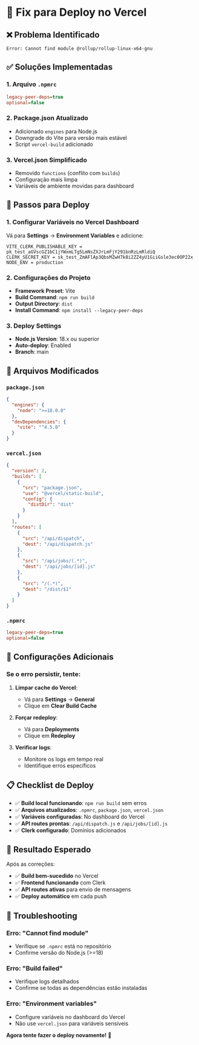 # 🔧 Fix para Deploy no Vercel

## ❌ Problema Identificado
```
Error: Cannot find module @rollup/rollup-linux-x64-gnu
```

## ✅ Soluções Implementadas

### 1. **Arquivo `.npmrc`**
```ini
legacy-peer-deps=true
optional=false
```

### 2. **Package.json Atualizado**
- Adicionado `engines` para Node.js
- Downgrade do Vite para versão mais estável
- Script `vercel-build` adicionado

### 3. **Vercel.json Simplificado**
- Removido `functions` (conflito com `builds`)
- Configuração mais limpa
- Variáveis de ambiente movidas para dashboard

## 🚀 Passos para Deploy

### **1. Configurar Variáveis no Vercel Dashboard**
Vá para **Settings** → **Environment Variables** e adicione:

```
VITE_CLERK_PUBLISHABLE_KEY = pk_test_aGVscGZ1bC1jYWxmLTg5LmNsZXJrLmFjY291bnRzLmRldiQ
CLERK_SECRET_KEY = sk_test_ZmAFlAp3QbsMZwH7k8i2ZZ4yU1GiiGsle3ec0OP22x
NODE_ENV = production
```

### **2. Configurações do Projeto**
- **Framework Preset**: Vite
- **Build Command**: `npm run build`
- **Output Directory**: `dist`
- **Install Command**: `npm install --legacy-peer-deps`

### **3. Deploy Settings**
- **Node.js Version**: 18.x ou superior
- **Auto-deploy**: Enabled
- **Branch**: main

## 📁 Arquivos Modificados

### `package.json`
```json
{
  "engines": {
    "node": ">=18.0.0"
  },
  "devDependencies": {
    "vite": "^4.5.0"
  }
}
```

### `vercel.json`
```json
{
  "version": 2,
  "builds": [
    {
      "src": "package.json",
      "use": "@vercel/static-build",
      "config": {
        "distDir": "dist"
      }
    }
  ],
  "routes": [
    {
      "src": "/api/dispatch",
      "dest": "/api/dispatch.js"
    },
    {
      "src": "/api/jobs/(.*)",
      "dest": "/api/jobs/[id].js"
    },
    {
      "src": "/(.*)",
      "dest": "/dist/$1"
    }
  ]
}
```

### `.npmrc`
```ini
legacy-peer-deps=true
optional=false
```

## 🔧 Configurações Adicionais

### **Se o erro persistir, tente:**

1. **Limpar cache do Vercel**:
   - Vá para **Settings** → **General**
   - Clique em **Clear Build Cache**

2. **Forçar redeploy**:
   - Vá para **Deployments**
   - Clique em **Redeploy**

3. **Verificar logs**:
   - Monitore os logs em tempo real
   - Identifique erros específicos

## 📋 Checklist de Deploy

- ✅ **Build local funcionando**: `npm run build` sem erros
- ✅ **Arquivos atualizados**: `.npmrc`, `package.json`, `vercel.json`
- ✅ **Variáveis configuradas**: No dashboard do Vercel
- ✅ **API routes prontas**: `/api/dispatch.js` e `/api/jobs/[id].js`
- ✅ **Clerk configurado**: Domínios adicionados

## 🎯 Resultado Esperado

Após as correções:
- ✅ **Build bem-sucedido** no Vercel
- ✅ **Frontend funcionando** com Clerk
- ✅ **API routes ativas** para envio de mensagens
- ✅ **Deploy automático** em cada push

## 🚨 Troubleshooting

### **Erro: "Cannot find module"**
- Verifique se `.npmrc` está no repositório
- Confirme versão do Node.js (>=18)

### **Erro: "Build failed"**
- Verifique logs detalhados
- Confirme se todas as dependências estão instaladas

### **Erro: "Environment variables"**
- Configure variáveis no dashboard do Vercel
- Não use `vercel.json` para variáveis sensíveis

**Agora tente fazer o deploy novamente!** 🚀 